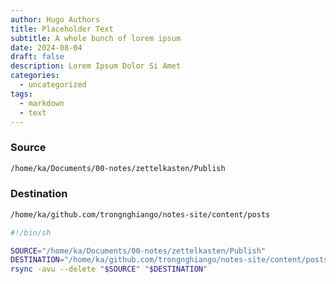 ```yaml
---
author: Hugo Authors
title: Placeholder Text
subtitle: A whole bunch of lorem ipsum
date: 2024-08-04
draft: false
description: Lorem Ipsum Dolor Si Amet
categories:
  - uncategorized
tags:
  - markdown
  - text
---
```


### Source
``` sh
/home/ka/Documents/00-notes/zettelkasten/Publish
```


### Destination
``` sh
/home/ka/github.com/trongnghiango/notes-site/content/posts
```

``` sh
#!/bin/sh

SOURCE="/home/ka/Documents/00-notes/zettelkasten/Publish"
DESTINATION="/home/ka/github.com/trongnghiango/notes-site/content/posts"
rsync -avu --delete "$SOURCE" "$DESTINATION"
```